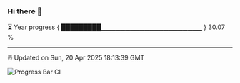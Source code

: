 ### Hi there 👋

⏳ Year progress { █████████▁▁▁▁▁▁▁▁▁▁▁▁▁▁▁▁▁▁▁▁▁ } 30.07 %

---

⏰ Updated on Sun, 20 Apr 2025 18:13:39 GMT

![Progress Bar CI](https://github.com/Shyam-Makwana/GitHub-Actions-Demo/workflows/Progress%20Bar%20CI/badge.svg)
